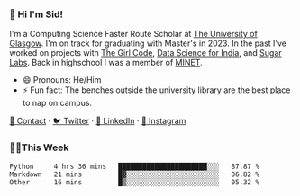 ### 👋 Hi I'm Sid!
I'm a Computing Science Faster Route Scholar at [The University of Glasgow](https://gla.ac.uk). I'm on track for graduating with Master's in 2023. In the past I've worked on projects with [The Girl Code](https://thegirlcode.co/), [Data Science for India](), and [Sugar Labs](https://sugarlabs.org/). Back in highschool I was a member of [MINET](https://minet.co/). 

- 😄 Pronouns: He/Him
- ⚡ Fun fact: The benches outside the university library are the best place to nap on campus.

[📇 Contact](https://sid.gg/) · [🐦 Twitter](https://twitter.com/scholaronroad) · [👔 LinkedIn](https://linkedin.com/in/sidhant-bhavnani) · [📸 Instagram](https://www.instagram.com/bhavnani.pvt/) 

### 👨‍💻This Week
<!--START_SECTION:waka-->
```text
Python     4 hrs 36 mins   ██████████████████████░░░   87.87 % 
Markdown   21 mins         █▓░░░░░░░░░░░░░░░░░░░░░░░   06.82 % 
Other      16 mins         █▒░░░░░░░░░░░░░░░░░░░░░░░   05.32 % 
```
<!--END_SECTION:waka-->
